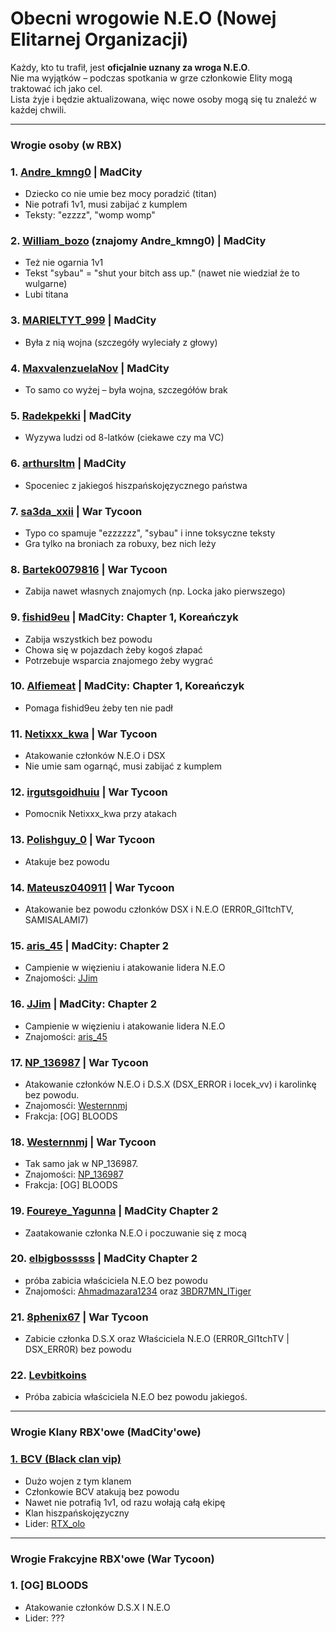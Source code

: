 # Obecni wrogowie N.E.O (Nowej Elitarnej Organizacji)

Każdy, kto tu trafił, jest **oficjalnie uznany za wroga N.E.O**.  
Nie ma wyjątków – podczas spotkania w grze członkowie Elity mogą traktować ich jako cel.  
Lista żyje i będzie aktualizowana, więc nowe osoby mogą się tu znaleźć w każdej chwili.

---

### Wrogie osoby (w RBX)

### 1. [Andre_kmng0](https://www.roblox.com/users/7445351985/profile) | MadCity
- Dziecko co nie umie bez mocy poradzić (titan)
- Nie potrafi 1v1, musi zabijać z kumplem
- Teksty: "ezzzz", "womp womp"

### 2. [William_bozo](https://www.roblox.com/users/3658972187/profile) **(znajomy Andre_kmng0)** | MadCity
- Też nie ogarnia 1v1
- Tekst "sybau" = "shut your bitch ass up." (nawet nie wiedział że to wulgarne)
- Lubi titana

### 3. [MARIELTYT_999](https://www.roblox.com/users/5188523875/profile) | MadCity
- Była z nią wojna (szczegóły wyleciały z głowy)

### 4. [MaxvalenzuelaNov](https://www.roblox.com/users/4298149095/profile) | MadCity
- To samo co wyżej – była wojna, szczegółów brak

### 5. [Radekpekki](https://www.roblox.com/users/5202096253/profile) | MadCity 
- Wyzywa ludzi od 8-latków (ciekawe czy ma VC)

### 6. [arthursltm](https://www.roblox.com/users/1275877320/profile) | MadCity
- Spoceniec z jakiegoś hiszpańskojęzycznego państwa

### 7. [sa3da_xxii](https://www.roblox.com/users/2476865789/profile) | War Tycoon
- Typo co spamuje "ezzzzzz", "sybau" i inne toksyczne teksty
- Gra tylko na broniach za robuxy, bez nich leży

### 8. [Bartek0079816](https://www.roblox.com/users/5670867274/profile) | War Tycoon
- Zabija nawet własnych znajomych (np. Locka jako pierwszego)

### 9. [fishid9eu](https://www.roblox.com/users/1151314556/profile) | MadCity: Chapter 1, Koreańczyk
- Zabija wszystkich bez powodu
- Chowa się w pojazdach żeby kogoś złapać
- Potrzebuje wsparcia znajomego żeby wygrać

### 10. [Alfiemeat](https://www.roblox.com/users/2950335182/profile) | MadCity: Chapter 1, Koreańczyk
- Pomaga fishid9eu żeby ten nie padł

### 11. [Netixxx_kwa](https://www.roblox.com/users/7700129465/profile) | War Tycoon
- Atakowanie członków N.E.O i DSX
- Nie umie sam ogarnąć, musi zabijać z kumplem

### 12. [irgutsgoidhuiu](https://www.roblox.com/users/4084966729/profile) | War Tycoon
- Pomocnik Netixxx_kwa przy atakach

### 13. [Polishguy_0](https://www.roblox.com/users/5099417594/profile) | War Tycoon
- Atakuje bez powodu

### 14. [Mateusz040911](https://www.roblox.com/users/5502078063/profile) | War Tycoon
- Atakowanie bez powodu członków DSX i N.E.O (ERR0R_Gl1tchTV, SAMISALAMI7)

### 15. [aris_45](https://www.roblox.com/users/3505028007/profile) | MadCity: Chapter 2
- Campienie w więzieniu i atakowanie lidera N.E.O  
- Znajomości: [JJim](https://www.roblox.com/users/3279275899/profile) 

### 16. [JJim](https://www.roblox.com/users/3279275899/profile) | MadCity: Chapter 2
- Campienie w więzieniu i atakowanie lidera N.E.O  
- Znajomości: [aris_45](https://www.roblox.com/users/3505028007/profile) 

### 17. [NP_136987](https://www.roblox.com/users/5447368992/profile) | War Tycoon
- Atakowanie członków N.E.O i D.S.X (DSX_ERROR i locek_vv) i karolinkę bez powodu.
- Znajomosći: [Westernnmj](https://www.roblox.com/users/1692766956/profile)
- Frakcja: [OG] BLOODS

### 18. [Westernnmj](https://www.roblox.com/users/1692766956/profile) | War Tycoon 
- Tak samo jak w NP_136987.
- Znajomości: [NP_136987](https://www.roblox.com/users/5447368992/profile)
- Frakcja: [OG] BLOODS

### 19. [Foureye_Yagunna](https://www.roblox.com/users/5235621890/profile) | MadCity Chapter 2
- Zaatakowanie członka N.E.O i poczuwanie się z mocą

### 20. [elbigbosssss](https://www.roblox.com/users/4137089251/profile) | MadCity Chapter 2
- próba zabicia właściciela N.E.O bez powodu
- Znajomości: [Ahmadmazara1234](https://www.roblox.com/users/1152061435/profile) oraz [3BDR7MN_ITiger](https://www.roblox.com/users/1478946917/profile)

### 21. [8phenix67](https://www.roblox.com/users/1499057981/profile) | War Tycoon
- Zabicie członka D.S.X oraz Właściciela N.E.O (ERR0R_Gl1tchTV | DSX_ERR0R) bez powodu

### 22. [Levbitkoins](https://www.roblox.com/users/4570245267/profile)
- Próba zabicia właściciela N.E.O bez powodu jakiegoś.

---

### Wrogie Klany RBX'owe (MadCity'owe)

### [1. BCV (Black clan vip)](https://www.roblox.com/communities/5822003/BLACK-CLAN-VIP#!/about)
- Dużo wojen z tym klanem
- Członkowie BCV atakują bez powodu
- Nawet nie potrafią 1v1, od razu wołają całą ekipę
- Klan hiszpańskojęzyczny
- Lider: [RTX_olo](https://www.roblox.com/users/1301006509/profile)

---

### Wrogie Frakcyjne RBX'owe (War Tycoon)

### 1. [OG] BLOODS
- Atakowanie członków D.S.X I N.E.O
- Lider: ???
